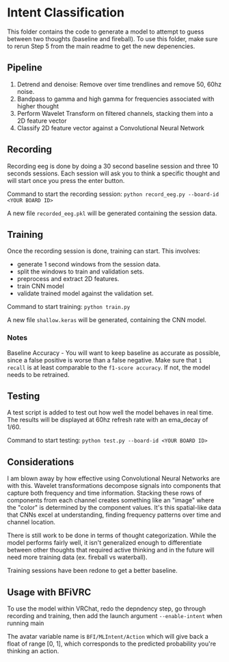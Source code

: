 # Intent Classification
This folder contains the code to generate a model to attempt to guess between two thoughts (baseline and fireball). To use this folder, make sure to rerun Step 5 from the main readme to get the new depenencies.

## Pipeline
1. Detrend and denoise: Remove over time trendlines and remove 50, 60hz noise.
2. Bandpass to gamma and high gamma for frequencies associated with higher thought
3. Perform Wavelet Transform on filtered channels, stacking them into a 2D feature vector
4. Classify 2D feature vector against a Convolutional Neural Network

## Recording
Recording eeg is done by doing a 30 second baseline session and three 10 seconds sessions. Each session will ask you to think a specific thought and will start once you press the enter button.

Command to start the recording session: `python record_eeg.py --board-id <YOUR BOARD ID>`

A new file `recorded_eeg.pkl` will be generated containing the session data.

## Training
Once the recording session is done, training can start. This involves: 
- generate 1 second windows from the session data.
- split the windows to train and validation sets.
- preprocess and extract 2D features.
- train CNN model
- validate trained model against the validation set.

Command to start training: `python train.py`

A new file `shallow.keras` will be generated, containing the CNN model.

### Notes
Baseline Accuracy - You will want to keep baseline as accurate as possible, since a false positive is worse than a false negative. Make sure that `1 recall` is at least comparable to the `f1-score accuracy`. If not, the model needs to be retrained.

## Testing
A test script is added to test out how well the model behaves in real time. The results will be displayed at 60hz refresh rate with an ema_decay of 1/60.

Command to start testing: `python test.py --board-id <YOUR BOARD ID>`

## Considerations

I am blown away by how effective using Convolutional Neural Networks are with this. Wavelet transformations decompose signals into components that capture both frequency and time information. Stacking these rows of components from each channel creates something like an "image" where the "color" is determined by the component values. It's this spatial-like data that CNNs excel at understanding, finding frequency patterns over time and channel location.

There is still work to be done in terms of thought categorization. While the model performs fairly well, it isn't generalized enough to differentiate between other thoughts that required active thinking and in the future will need more training data (ex. fireball vs waterball).

Training sessions have been redone to get a better baseline.

## Usage with BFiVRC

To use the model within VRChat, redo the depndency step, go through recording and training, then add the launch argument `--enable-intent` when running main

The avatar variable name is `BFI/MLIntent/Action` which will give back a float of range [0, 1], which corresponds to the predicted probability you're thinking an action.

